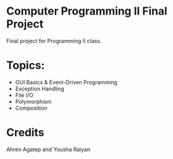 # Computer Programming II Final Project
Final project for Programming II class.

# Topics:
* GUI Basics & Event-Driven Programming
* Exception Handling
* File I/O
* Polymorphism
* Composition

# Credits
Ahren Agatep and Yousha Raiyan

